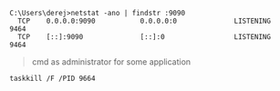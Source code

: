 ```
C:\Users\derej>netstat -ano | findstr :9090
  TCP    0.0.0.0:9090           0.0.0.0:0              LISTENING       9464
  TCP    [::]:9090              [::]:0                 LISTENING       9464
  ```
> cmd as administrator for some application
```
taskkill /F /PID 9664
```
